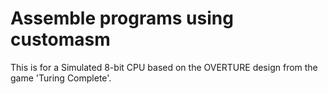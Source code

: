 # Assemble programs using customasm

This is for a Simulated 8-bit CPU based on the OVERTURE design from the game 'Turing Complete'.

